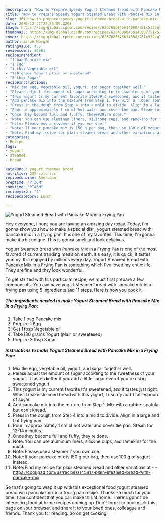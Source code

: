 ```yaml
---
description: "How to Prepare Speedy Yogurt Steamed Bread with Pancake Mix in a Frying Pan"
title: "How to Prepare Speedy Yogurt Steamed Bread with Pancake Mix in a Frying Pan"
slug: 369-how-to-prepare-speedy-yogurt-steamed-bread-with-pancake-mix-in-a-frying-pan
date: 2020-12-21T20:26:09.329Z
image: https://img-global.cpcdn.com/recipes/6267686045614080/751x532cq70/yogurt-steamed-bread-with-pancake-mix-in-a-frying-pan-recipe-main-photo.jpg
thumbnail: https://img-global.cpcdn.com/recipes/6267686045614080/751x532cq70/yogurt-steamed-bread-with-pancake-mix-in-a-frying-pan-recipe-main-photo.jpg
cover: https://img-global.cpcdn.com/recipes/6267686045614080/751x532cq70/yogurt-steamed-bread-with-pancake-mix-in-a-frying-pan-recipe-main-photo.jpg
author: Aaron Morgan
ratingvalue: 4.5
reviewcount: 46991
recipeingredient:
- "1 bag Pancake mix"
- "1 Egg"
- "1 tbsp Vegetable oil"
- "130 grams Yogurt plain or sweetened"
- "3 tbsp Sugar"
recipeinstructions:
- "Mix the egg, vegetable oil, yogurt, and sugar together well."
- "Please adjust the amount of sugar according to the sweetness of your yogurt. It tastes better if you add a little sugar even if you&#39;re using sweetened yogurt."
- "This yogurt is my current favorite It&#39;s sweetened, and it tastes just right. When I make steamed bread with this yogurt, I usually add 1 tablespoon of sugar."
- "Add pancake mix into the mixture from Step 1. Mix with a rubber spatula, but don&#39;t knead."
- "Press in the dough from Step 4 into a mold to divide. Align in a large and flat frying pan."
- "Pour in approximately 1 cm of hot water and cover the pan. Steam for 12-14 minutes."
- "Once they become full and fluffy, they&#39;re done."
- "Note: You can use aluminum liners, silicone cups, and ramekins for the mold."
- "Note: Please use a steamer if you own one."
- "Note: If your pancake mix is 150 g per bag, then use 100 g of yogurt instead."
- "Note: Find my recipe for plain steamed bread and other variations at  https://cookpad.com/us/recipes/145817-plain-steamed-bread-with-pancake-mix"
categories:
- Recipe
tags:
- yogurt
- steamed
- bread

katakunci: yogurt steamed bread 
nutrition: 288 calories
recipecuisine: American
preptime: "PT36M"
cooktime: "PT43M"
recipeyield: "4"
recipecategory: Lunch

---
```



![Yogurt Steamed Bread with Pancake Mix in a Frying Pan](https://img-global.cpcdn.com/recipes/6267686045614080/751x532cq70/yogurt-steamed-bread-with-pancake-mix-in-a-frying-pan-recipe-main-photo.jpg)

Hey everyone, I hope you are having an amazing day today. Today, I'm gonna show you how to make a special dish, yogurt steamed bread with pancake mix in a frying pan. It is one of my favorites. This time, I'm gonna make it a bit unique. This is gonna smell and look delicious.



Yogurt Steamed Bread with Pancake Mix in a Frying Pan is one of the most favored of current trending meals on earth. It's easy, it is quick, it tastes yummy. It is enjoyed by millions every day. Yogurt Steamed Bread with Pancake Mix in a Frying Pan is something which I've loved my entire life. They are fine and they look wonderful.


To get started with this particular recipe, we must first prepare a few components. You can have yogurt steamed bread with pancake mix in a frying pan using 5 ingredients and 11 steps. Here is how you cook it.

<!--inarticleads1-->

##### The ingredients needed to make Yogurt Steamed Bread with Pancake Mix in a Frying Pan:

1. Take 1 bag Pancake mix
1. Prepare 1 Egg
1. Get 1 tbsp Vegetable oil
1. Take 130 grams Yogurt (plain or sweetened)
1. Prepare 3 tbsp Sugar




<!--inarticleads2-->

##### Instructions to make Yogurt Steamed Bread with Pancake Mix in a Frying Pan:

1. Mix the egg, vegetable oil, yogurt, and sugar together well.
1. Please adjust the amount of sugar according to the sweetness of your yogurt. It tastes better if you add a little sugar even if you&#39;re using sweetened yogurt.
1. This yogurt is my current favorite It&#39;s sweetened, and it tastes just right. When I make steamed bread with this yogurt, I usually add 1 tablespoon of sugar.
1. Add pancake mix into the mixture from Step 1. Mix with a rubber spatula, but don&#39;t knead.
1. Press in the dough from Step 4 into a mold to divide. Align in a large and flat frying pan.
1. Pour in approximately 1 cm of hot water and cover the pan. Steam for 12-14 minutes.
1. Once they become full and fluffy, they&#39;re done.
1. Note: You can use aluminum liners, silicone cups, and ramekins for the mold.
1. Note: Please use a steamer if you own one.
1. Note: If your pancake mix is 150 g per bag, then use 100 g of yogurt instead.
1. Note: Find my recipe for plain steamed bread and other variations at -  - https://cookpad.com/us/recipes/145817-plain-steamed-bread-with-pancake-mix




So that's going to wrap it up with this exceptional food yogurt steamed bread with pancake mix in a frying pan recipe. Thanks so much for your time. I am confident that you can make this at home. There's gonna be interesting food at home recipes coming up. Don't forget to bookmark this page on your browser, and share it to your loved ones, colleague and friends. Thank you for reading. Go on get cooking!
